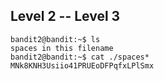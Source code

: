 ## Level 2 -- Level 3
```
bandit2@bandit:~$ ls
spaces in this filename
bandit2@bandit:~$ cat ./spaces*
MNk8KNH3Usiio41PRUEoDFPqfxLPlSmx
```
